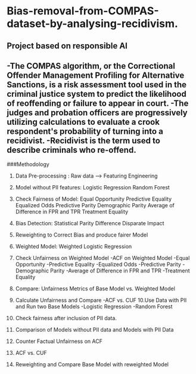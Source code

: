 # Bias-removal-from-COMPAS-dataset-by-analysing-recidivism.
Project based on responsible AI
-------------------------------

-The COMPAS algorithm, or the Correctional Offender Management Profiling for Alternative Sanctions, is a risk assessment tool used in the criminal justice system to predict the likelihood of reoffending or failure to appear in court. 
-The judges and probation officers are progressively utilizing calculations to evaluate a crook respondent's probability of turning into a recidivist. 
-Recidivist is the term used to describe criminals who re-offend. 
-------------------------------------------------------------------------------------------------------------------------------------------------------------------------

###Methodology

1. Data Pre-processing : Raw data --> Featuring Engineering
2. Model without PII features: Logistic Regression 
                               Random Forest
                               
3. Check Fairness of Model: Equal Opportunity
                            Predictive Equality
                            Equalized Odds
                            Predictive Parity
                            Demographic Parity
                            Average of Difference in FPR and TPR
                            Treatment Equality 

4. Bias Detection: Statistical Parity Difference
                   Disparate Impact

5. Reweighting to Correct Bias and produce fairer Model
6. Weighted Model: Weighted Logistic Regression
7. Check Unfairness on Weighted Model 
    -ACF on Weighted Model
    -Equal Opportunity
    -Predictive Equality
    -Equalized Odds
    -Predictive Parity
    -Demographic Parity
    -Average of Difference in FPR and TPR
    -Treatment Equality 

8.  Compare: Unfairness Metrics of Base Model vs. Weighted Model 
9.  Calculate Unfairness and Compare 
    -ACF vs. CUF
10.Use Data with PII and Run two Base Models
    -Logistic Regression
    -Random Forest
11. Check fairness after inclusion of PII data.
12. Comparison of Models without PII data and Models with PII Data
13. Counter Factual Unfairness on ACF
14. ACF vs. CUF
15. Reweighting and Compare Base Model with reweighted Model 
